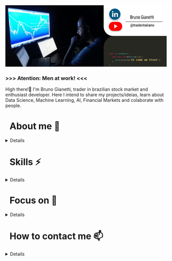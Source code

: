 <img width="1000" alt="rename screenshot" src="https://github.com/BrunoGianetti/BrunoGianetti/blob/main/Github_capa.png">

### >>> Atention: Men at work! <<<

High there!👋 I'm Bruno Gianetti, trader in brazilian stock market and enthusiast developer. Here I intend to share my projects/ideias, learn about Data Science, Machine Learning, AI, Financial Markets and colaborate with people.

<h1> &nbsp; About me 🤔</h1>
  
<details> 
  <p> - &nbsp; Exploring new technologies and developing software solutions and quick hacks.</p>
  <p> - &nbsp; Exploring new technologies and developing software solutions and quick hacks.</p>
  <p> - &nbsp; Exploring new technologies and developing software solutions and quick hacks.</p>
  <p> - &nbsp; Exploring new technologies and developing software solutions and quick hacks.</p>
  <p> - &nbsp; Exploring new technologies and developing software solutions and quick hacks.</p>
</details>

<h1> &nbsp; Skills ⚡</h1>

<details> 
  <p> - &nbsp; Exploring new technologies and developing software solutions and quick hacks.</p>
  <p> - &nbsp; Exploring new technologies and developing software solutions and quick hacks.</p>
  <p> - &nbsp; Exploring new technologies and developing software solutions and quick hacks.</p>
  <p> - &nbsp; Exploring new technologies and developing software solutions and quick hacks.</p>
  <p> - &nbsp; Exploring new technologies and developing software solutions and quick hacks.</p>
  <p> - &nbsp; Exploring new technologies and developing software solutions and quick hacks.</p>
</details>

<h1> &nbsp; Focus on 🔭</h1>

<details> 
  <p> - &nbsp; Exploring new technologies and developing software solutions and quick hacks.</p>
  <p> - &nbsp; Exploring new technologies and developing software solutions and quick hacks.</p>
  <p> - &nbsp; Exploring new technologies and developing software solutions and quick hacks.</p>
  <p> - &nbsp; Exploring new technologies and developing software solutions and quick hacks.</p>
  <p> - &nbsp; Exploring new technologies and developing software solutions and quick hacks.</p>
</details>

<h1> &nbsp; How to contact me 📫 </h1>

<details> 
  <p> - &nbsp; Exploring new technologies and developing software solutions and quick hacks.</p>
  <p> - &nbsp; Exploring new technologies and developing software solutions and quick hacks.</p>
  <p> - &nbsp; Exploring new technologies and developing software solutions and quick hacks.</p>
  <p> - &nbsp; Exploring new technologies and developing software solutions and quick hacks.</p>
  <p> - &nbsp; Exploring new technologies and developing software solutions and quick hacks.</p>
  <p> - &nbsp; Exploring new technologies and developing software solutions and quick hacks.</p>
</details>

<!--
**BrunoGianetti/BrunoGianetti** is a ✨ _special_ ✨ repository because its `README.md` (this file) appears on your GitHub profile.

Here are some ideas to get you started:

- 🔭 I’m currently working on ...
- 🌱 I’m currently learning ...
- 👯 I’m looking to collaborate on ...
- 🤔 I’m looking for help with ...
- 💬 Ask me about ...
- 📫 How to reach me: ...
- 😄 Pronouns: ...
- ⚡ Fun fact: ...
-->
